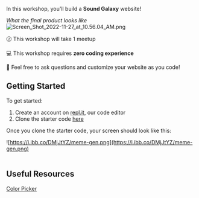 In this workshop, you'll build a **Sound Galaxy** website!

*What the final product looks like*
![Screen_Shot_2022-11-27_at_10.56.04_AM.png](https://i.ibb.co/BCxhmkm/sound-gal.gif)

🕜 This workshop will take 1 meetup

💻 This workshop requires **zero coding experience**

👋 Feel free to ask questions and customize your website as you code!

## Getting Started
To get started:

1) Create an account on <a href="https://repl.it" target="_blank">repl.it</a>, our code editor
2) Clone the starter code <a href="https://replit.com/@MiguelAenlle1/Meme-Generator" target="_blank">here</a>

Once you clone the starter code, your screen should look like this:

![https://i.ibb.co/DMjJtYZ/meme-gen.png](https://i.ibb.co/DMjJtYZ/meme-gen.png)
<br>
<br>

## Useful Resources 
[Color Picker](https://www.google.com/search?q=color+picker&oq=color+picker&ie=UTF-8)
